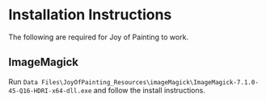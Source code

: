 # Installation Instructions

The following are required for Joy of Painting to work.

## ImageMagick
Run `Data Files\JoyOfPainting_Resources\imageMagick\ImageMagick-7.1.0-45-Q16-HDRI-x64-dll.exe` and follow the install instructions.